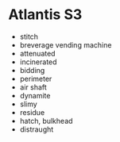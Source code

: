 # Atlantis S3

- stitch
- breverage vending machine
- attenuated
- incinerated
- bidding
- perimeter
- air shaft
- dynamite
- slimy
- residue
- hatch, bulkhead
- distraught
